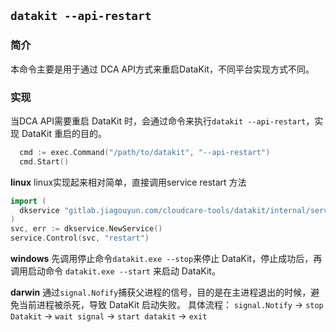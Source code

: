 ## `datakit --api-restart`
### 简介
本命令主要是用于通过 DCA API方式来重启DataKit，不同平台实现方式不同。
### 实现
当DCA API需要重启 DataKit 时，会通过命令来执行`datakit --api-restart`，实现 DataKit 重启的目的。

```go
  cmd := exec.Command("/path/to/datakit", "--api-restart")
  cmd.Start()
```

**linux**
linux实现起来相对简单，直接调用service restart 方法
```go
import (
  dkservice "gitlab.jiagouyun.com/cloudcare-tools/datakit/internal/service"
)
svc, err := dkservice.NewService()
service.Control(svc, "restart")
```

**windows**
先调用停止命令`datakit.exe --stop`来停止 DataKit，停止成功后，再调用启动命令 `datakit.exe --start` 来启动 DataKit。

**darwin**
通过`signal.Nofify`捕获父进程的信号，目的是在主进程退出的时候，避免当前进程被杀死，导致 DataKit 启动失败。
具体流程：
`signal.Notify` -> `stop Datakit` -> `wait signal` -> `start datakit` -> `exit`
